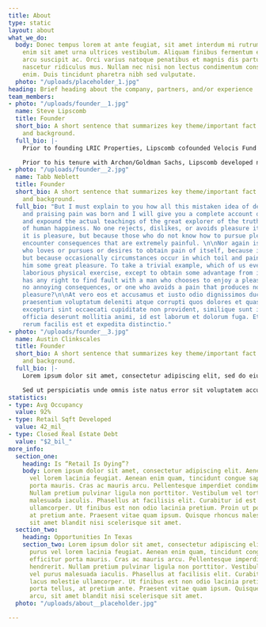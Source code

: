 ```yaml
---
title: About
type: static
layout: about
what_we_do:
  body: Donec tempus lorem at ante feugiat, sit amet interdum mi rutrum. Morbi ultrices
    enim sit amet urna ultrices vestibulum. Aliquam finibus fermentum enim, non porta
    arcu suscipit ac. Orci varius natoque penatibus et magnis dis parturient montes,
    nascetur ridiculus mus. Nullam nec nisi non lectus condimentum consequat eu ut
    enim. Duis tincidunt pharetra nibh sed vulputate.
  photo: "/uploads/placeholder_1.jpg"
heading: Brief heading about the company, partners, and/or experience
team_members:
- photo: "/uploads/founder__1.jpg"
  name: Steve Lipscomb
  title: Founder
  short_bio: A short sentence that summarizes key theme/important fact about career
    and background.
  full_bio: |-
    Prior to founding LRIC Properties, Lipscomb cofounded Velocis Fund I in 2010, a Dallas-based private equity real estate investment company, and was involved in the acquisition, financing and asset management of 15 properties that total more than $300 million in assets under management. Included in this was the acquisition of 4 shopping centers totaling $117 million in acquisition costs. From 2001 to 2010 he was the National Director of Archon Retail, a Goldman Sachs Company, where he was responsible for the company’s overall acquisition, development and asset management of retail properties. Under his direction, Archon Retail grew to include five regional offices across the U.S. and a team of over 20 real estate professionals. During this time he was responsible for development and redevelopment of over four million square feet of shopping centers.

    Prior to his tenure with Archon/Goldman Sachs, Lipscomb developed numerous shopping centers across the U.S. as a development partner with North American Properties (1992-1999) and Lincoln Property Company (1980-1989). During that time frame he developed over 15 shopping centers and numerous single tenant build to suits.
- photo: "/uploads/founder__2.jpg"
  name: Tabb Neblett
  title: Founder
  short_bio: A short sentence that summarizes key theme/important fact about career
    and background.
  full_bio: "But I must explain to you how all this mistaken idea of denouncing pleasure
    and praising pain was born and I will give you a complete account of the system,
    and expound the actual teachings of the great explorer of the truth, the master-builder
    of human happiness. No one rejects, dislikes, or avoids pleasure itself, because
    it is pleasure, but because those who do not know how to pursue pleasure rationally
    encounter consequences that are extremely painful. \n\nNor again is there anyone
    who loves or pursues or desires to obtain pain of itself, because it is pain,
    but because occasionally circumstances occur in which toil and pain can procure
    him some great pleasure. To take a trivial example, which of us ever undertakes
    laborious physical exercise, except to obtain some advantage from it? But who
    has any right to find fault with a man who chooses to enjoy a pleasure that has
    no annoying consequences, or one who avoids a pain that produces no resultant
    pleasure?\n\nAt vero eos et accusamus et iusto odio dignissimos ducimus qui blanditiis
    praesentium voluptatum deleniti atque corrupti quos dolores et quas molestias
    excepturi sint occaecati cupiditate non provident, similique sunt in culpa qui
    officia deserunt mollitia animi, id est laborum et dolorum fuga. Et harum quidem
    rerum facilis est et expedita distinctio."
- photo: "/uploads/founder__3.jpg"
  name: Austin Clinkscales
  title: Founder
  short_bio: A short sentence that summarizes key theme/important fact about career
    and background.
  full_bio: |-
    Lorem ipsum dolor sit amet, consectetur adipiscing elit, sed do eiusmod tempor incididunt ut labore et dolore magna aliqua. Ut enim ad minim veniam, quis nostrud exercitation ullamco laboris nisi ut aliquip ex ea commodo consequat. Duis aute irure dolor in reprehenderit in voluptate velit esse cillum dolore eu fugiat nulla pariatur. Excepteur sint occaecat cupidatat non proident, sunt in culpa qui officia deserunt mollit anim id est laborum.

    Sed ut perspiciatis unde omnis iste natus error sit voluptatem accusantium doloremque laudantium, totam rem aperiam, eaque ipsa quae ab illo inventore veritatis et quasi architecto beatae vitae dicta sunt explicabo. Nemo enim ipsam voluptatem quia voluptas sit aspernatur aut odit aut fugit, sed quia consequuntur magni dolores eos qui ratione voluptatem sequi nesciunt. Neque porro quisquam est, qui dolorem ipsum quia dolor sit amet, consectetur, adipisci velit, sed quia non numquam eius modi tempora incidunt ut labore et dolore magnam aliquam quaerat voluptatem. Ut enim ad minima veniam, quis nostrum exercitationem ullam corporis suscipit laboriosam, nisi ut aliquid ex ea commodi consequatur? Quis autem vel eum iure reprehenderit qui in ea voluptate velit esse quam nihil molestiae consequatur, vel illum qui dolorem eum fugiat quo voluptas nulla pariatur?
statistics:
- type: Avg Occupancy
  value: 92%
- type: Retail Sqft Developed
  value: 42_mil_
- type: Closed Real Estate Debt
  value: "$2_bil_"
more_info:
  section_one:
    heading: Is “Retail Is Dying”?
    body: Lorem ipsum dolor sit amet, consectetur adipiscing elit. Aenean nec purus
      vel lorem lacinia feugiat. Aenean enim quam, tincidunt congue sapien eu, efficitur
      porta mauris. Cras ac mauris arcu. Pellentesque imperdiet condimentum hendrerit.
      Nullam pretium pulvinar ligula non porttitor. Vestibulum vel tortor vel purus
      malesuada iaculis. Phasellus at facilisis elit. Curabitur id est ac lacus molestie
      ullamcorper. Ut finibus est non odio lacinia pretium. Proin ut porta tellus,
      at pretium ante. Praesent vitae quam ipsum. Quisque rhoncus malesuada arcu,
      sit amet blandit nisi scelerisque sit amet.
  section_two:
    heading: Opportunities In Texas
    section_two: Lorem ipsum dolor sit amet, consectetur adipiscing elit. Aenean nec
      purus vel lorem lacinia feugiat. Aenean enim quam, tincidunt congue sapien eu,
      efficitur porta mauris. Cras ac mauris arcu. Pellentesque imperdiet condimentum
      hendrerit. Nullam pretium pulvinar ligula non porttitor. Vestibulum vel tortor
      vel purus malesuada iaculis. Phasellus at facilisis elit. Curabitur id est ac
      lacus molestie ullamcorper. Ut finibus est non odio lacinia pretium. Proin ut
      porta tellus, at pretium ante. Praesent vitae quam ipsum. Quisque rhoncus malesuada
      arcu, sit amet blandit nisi scelerisque sit amet.
  photo: "/uploads/about__placeholder.jpg"

---
```

